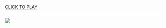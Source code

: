 
<a href="https://premium76.site?title=hunger_games_catching_fire&ref=13M">CLICK TO PLAY</a></h3>
<hr>

<a href="https://premium76.site?title=hunger_games_catching_fire&ref=13M"><img src="https://clearcache.store/games.png"></a>


